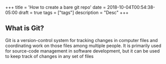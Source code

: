 +++
title = 'How to create a bare git repo'
date = 2018-10-04T00:54:38-05:00
draft = true
tags = ["tags"]
description = "Desc"
+++

## What is Git?
Git is a version-control system for tracking changes in computer files and coordinating work on those files among multiple people. It is primarily used for source-code management in software development, but it can be used to keep track of changes in any set of files


